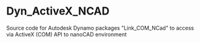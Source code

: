 # Dyn_ActiveX_NCAD
Source code for Autodesk Dynamo packages "Link_COM_NCad" to access via ActiveX (COM) API to nanoCAD environment 

